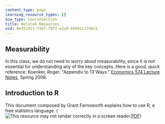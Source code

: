```yaml
---
content_type: page
learning_resource_types: []
ocw_type: CourseSection
title: Related Resources
uid: 8e351913-73d7-7977-e2c0-b5691c17ddc5
---
```


Measurability
-------------

In this class, we do not need to worry about measurability, since it is not essential for understanding any of the key concepts. Here is a good, quick reference: Koenker, Roger. "Appendix to 13 Ways." [Economics 574 Lecture Notes](http://www.econ.uiuc.edu/~roger/courses/), Spring 2006.

Introduction to R
-----------------

This document composed by Grant Farnsworth explains how to use R, a free statistics language. (![This resource may not render correctly in a screen reader.](/images/inacessible.gif)[PDF](http://cran.r-project.org/doc/contrib/Farnsworth-EconometricsInR.pdf))